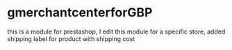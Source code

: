 # gmerchantcenterforGBP
this is a module for prestashop, I edit this module for a specific store, added shipping label for product with shipping cost
